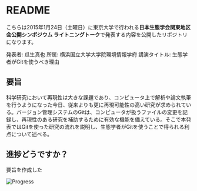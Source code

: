 # README

こちらは2015年1月24日（土曜日）に東京大学で行われる**日本生態学会関東地区会公開シンポジウム ライトニングトーク**で発表する内容を公開したリポジトリになります。

発表者: 瓜生真也
所属: 横浜国立大学大学院環境情報学府
講演タイトル: 生態学者がGitを使うべき理由

## 要旨

科学研究において再現性は大きな課題であり、コンピュータ上で解析や論文執筆を行うようになった今日、従来よりも更に再現可能性の高い研究が求められている。バージョン管理システムのGitは、コンピュータが扱うファイルの変更を記録し、再現性のある研究を補助するために有効な機能を備えている。そこで本発表ではGitを使った研究の流れを説明し、生態学者がGitを使うことで得られる利点について述べる。

## 進捗どうですか？

要旨を作成した

![Progress](http://progressed.io/bar/22)